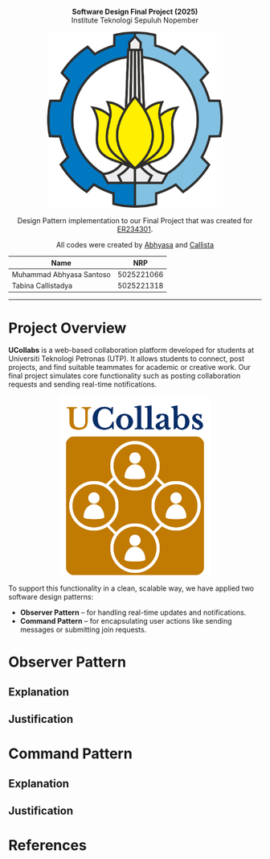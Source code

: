 <p align="center"><b>Software Design Final Project (2025)</b><br>Institute Teknologi Sepuluh Nopember</p>

<p align="center">
  <img src="./Lambang-ITS-2.png" alt="ITS" width="350"/>
</p>

<p align="center">Design Pattern implementation to our Final Project that was created for <a href="https://www.its.ac.id/informatika/wp-content/uploads/sites/44/2023/11/Module-Handbook-Bachelor-of-Informatics-Program-ITS.pdf">ER234301</a>.</p>
<p align="center">All codes were created by <a href="https://github.com/ahhbiasa">Abhyasa</a> and <a href="https://github.com/clistdy">Callista</a></p>

<div align="center">

| Name                    | NRP        |
|-------------------------|------------|
| Muhammad Abhyasa Santoso | 5025221066 |
| Tabina Callistadya        | 5025221318 |

</div>


<hr>

# Project Overview
**UCollabs** is a web-based collaboration platform developed for students at Universiti Teknologi Petronas (UTP). It allows students to connect, post projects, and find suitable teammates for academic or creative work. Our final project simulates core functionality such as posting collaboration requests and sending real-time notifications.

  <p align="center">
    <img src="./UCollabs_Logo.png" alt="UCollabs" width="300"/>
  </p>

To support this functionality in a clean, scalable way, we have applied two software design patterns:

- **Observer Pattern** – for handling real-time updates and notifications.
- **Command Pattern** – for encapsulating user actions like sending messages or submitting join requests.

# Observer Pattern

## Explanation

## Justification

# Command Pattern

## Explanation

## Justification

# References
